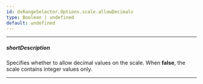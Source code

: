 ```yaml
---
id: dxRangeSelector.Options.scale.allowDecimals
type: Boolean | undefined
default: undefined
---
```

---
##### shortDescription
Specifies whether to allow decimal values on the scale. When **false**, the scale contains integer values only.

---
